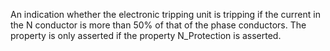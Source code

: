 ﻿An indication whether the electronic tripping unit is tripping if the current in the N conductor is more than 50% of that of the phase conductors. The property is only asserted if the property N_Protection is asserted.